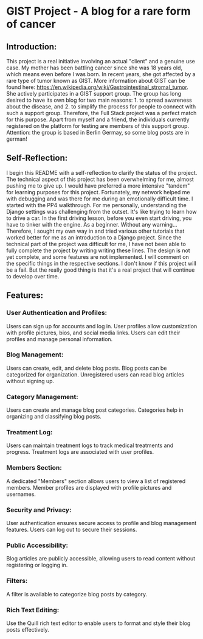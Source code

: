 # GIST Project - A blog for a rare form of cancer

## Introduction:
This project is a real initiative involving an actual "client" and a genuine use case. My mother has been battling cancer since she was 18 years old, which means even before I was born. In recent years, she got affected by a rare type of tumor known as GIST. More information about GIST can be found here: https://en.wikipedia.org/wiki/Gastrointestinal_stromal_tumor. She actively participates in a GIST support group. The group has long desired to have its own blog for two main reasons: 1. to spread awareness about the disease, and 2. to simplify the process for people to connect with such a support group. Therefore, the Full Stack project was a perfect match for this purpose. Apart from myself and a friend, the individuals currently registered on the platform for testing are members of this support group.
Attention: the group is based in Berlin Germay, so some blog posts are in german!

## Self-Reflection:
I begin this README with a self-reflection to clarify the status of the project. The technical aspect of this project has been overwhelming for me, almost pushing me to give up. I would have preferred a more intensive "tandem" for learning purposes for this project. Fortunately, my network helped me with debugging and was there for me during an emotionally difficult time. I started with the PP4 walkthrough. For me personally, understanding the Django settings was challenging from the outset. It's like trying to learn how to drive a car. In the first driving lesson, before you even start driving, you have to tinker with the engine. As a beginner. Without any warning... Therefore, I sought my own way in and tried various other tutorials that worked better for me as an introduction to a Django project. Since the technical part of the project was difficult for me, I have not been able to fully complete the project by writing writing these lines. The design is not yet complete, and some features are not implemented. I will comment on the specific things in the respective sections.
I don't know if this project will be a fail. But the really good thing is that it's a real project that will continue to develop over time.

## Features:

### User Authentication and Profiles:

Users can sign up for accounts and log in.
User profiles allow customization with profile pictures, bios, and social media links.
Users can edit their profiles and manage personal information.

### Blog Management:

Users can create, edit, and delete blog posts.
Blog posts can be categorized for organization.
Unregistered users can read blog articles without signing up.

### Category Management:

Users can create and manage blog post categories.
Categories help in organizing and classifying blog posts.

### Treatment Log:

Users can maintain treatment logs to track medical treatments and progress.
Treatment logs are associated with user profiles.

### Members Section:

A dedicated "Members" section allows users to view a list of registered members.
Member profiles are displayed with profile pictures and usernames.

### Security and Privacy:

User authentication ensures secure access to profile and blog management features.
Users can log out to secure their sessions.

### Public Accessibility:

Blog articles are publicly accessible, allowing users to read content without registering or logging in.

### Filters:

A filter is available to categorize blog posts by category.

### Rich Text Editing:

Use the Quill rich text editor to enable users to format and style their blog posts effectively.


